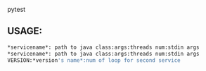 pytest

## USAGE: 

```bash
*servicename*: path to java class:args:threads num:stdin args
*servicename*: path to java class:args:threads num:stdin args
VERSION:*version's name*:num of loop for second service
```
